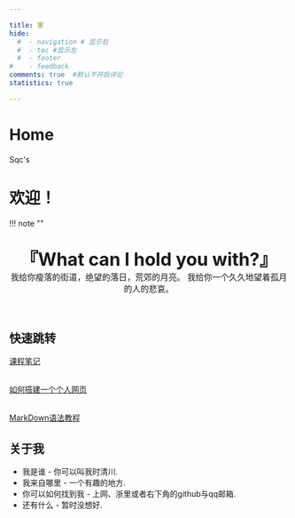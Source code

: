```yaml
---

title: 家
hide:
  #  - navigation # 显示右
  #  - toc #显示左
  #  - footer
#    - feedback  
comments: true  #默认不开启评论
statistics: true

---
```

<!-- # Welcome to MkDocs

For full documentation visit [mkdocs.org](https://www.mkdocs.org).

## Commands

* `mkdocs new [dir-name]` - Create a new project.
* `mkdocs serve` - Start the live-reloading docs server.
* `mkdocs build` - Build the documentation site.
* `mkdocs -h` - Print help message and exit.

## Project layout

    mkdocs.yml    # The configuration file.
    docs/
        index.md  # The documentation homepage.
        ...       # Other markdown pages, images and other files. -->
<meta name="google-site-verification" content="aRQ99cP_tEGqXSc1a0A-wFHPUuOwJVag2pZ5BN5BIeI" />
<link rel="stylesheet" href="stylesheets/extra.css">
<div class="extra3">
    <h1 class="heading-1">Home</h1>
    <span class="budget">Sqc's</span>
</div>

# 欢迎！
!!! note "" 
    <br><br>
    <div align="center" style="font-size:32px;font-weight:bold">
        『What can I hold you with?』
    </div>
    <div align="center" style="font-size:15px">
       我给你瘦落的街道，绝望的落日，荒郊的月亮。
       我给你一个久久地望着孤月的人的悲哀。
    </div>
    <br><br>
## 快速跳转

 [课程笔记](https://sqc-cyh.github.io/LessonsNotes)
 <br></br>

 [如何搭建一个个人网页](https://sqc-cyh.github.io/SkillTree/MakeYourOwnWeb)
 <br></br>

 [MarkDown语法教程](https://sqc-cyh.github.io/SkillTree/MarkDown)

## 关于我

* 我是谁 - 你可以叫我时清川.
* 我来自哪里 - 一个有趣的地方.
* 你可以如何找到我 - 上网、浙里或者右下角的github与qq邮箱.
* 还有什么 - 暂时没想好.





